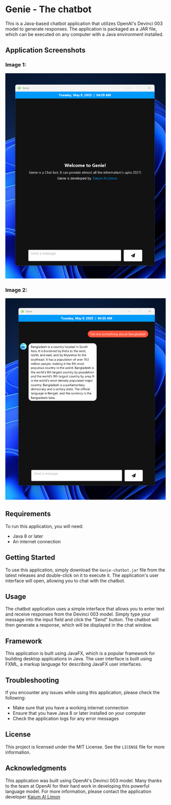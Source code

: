 # Genie - The chatbot

This is a Java-based chatbot application that utilizes OpenAI's Devinci 003 model to generate responses. The application is packaged as a JAR file, which can be executed on any computer with a Java environment installed.

## Application Screenshots

### Image 1:

![Genie - SS1](https://github.com/codewithLimon/Genie-The-Chatbot/blob/main/Screenshot%202023-05-09%20042941.png?raw=true)

### Image 2:

![Genie - SS2](https://github.com/codewithLimon/Genie-The-Chatbot/blob/main/Screenshot%202023-05-09%20043558.png?raw=true)


## Requirements

To run this application, you will need:

- Java 8 or later
- An internet connection

## Getting Started

To use this application, simply download the `Genie-chatbot.jar` file from the latest releases and double-click on it to execute it. The application's user interface will open, allowing you to chat with the chatbot.

## Usage

The chatbot application uses a simple interface that allows you to enter text and receive responses from the Devinci 003 model. Simply type your message into the input field and  click the "Send" button. The chatbot will then generate a response, which will be displayed in the chat window.

## Framework

This application is built using JavaFX, which is a popular framework for building desktop applications in Java. The user interface is built using FXML, a markup language for describing JavaFX user interfaces.

## Troubleshooting

If you encounter any issues while using this application, please check the following:

- Make sure that you have a working internet connection
- Ensure that you have Java 8 or later installed on your computer
- Check the application logs for any error messages

## License

This project is licensed under the MIT License. See the `LICENSE` file for more information.

## Acknowledgments

This application was built using OpenAI's Devinci 003 model. Many thanks to the team at OpenAI for their hard work in developing this powerful language model.
For more information, please contact the application developer [Kaium Al Limon](https://www.facebook.com/codewithlimon/)

